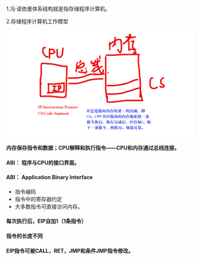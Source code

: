 1.冯·诺依曼体系结构就是指存储程序计算机。

2.存储程序计算机工作模型



<img src="./img/von Neumann architecture.png">

#### 内存保存指令和数据；CPU解释和执行指令——CPU和内存通过总线连接。

#### ABI： 程序与CPU的接口界面。

#### ABI： Application Binary Interface

- 指令编码
- 指令中的寄存器约定
- 大多数指令可直接访问内存。

#### 每次执行后，EIP自加1（1条指令）

#### 指令的长度不同

#### EIP指令可被CALL，RET，JMP和条件JMP指令修改。
